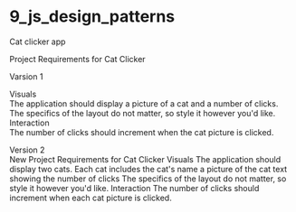 # 9_js_design_patterns
Cat clicker app

Project Requirements for Cat Clicker  

Varsion 1  

Visuals  
The application should display a picture of a cat and a number of clicks.  
The specifics of the layout do not matter, so style it however you'd like.  
Interaction  
The number of clicks should increment when the cat picture is clicked.  
  
Version 2  
New Project Requirements for Cat Clicker
Visuals
The application should display two cats. Each cat includes
the cat's name
a picture of the cat
text showing the number of clicks
The specifics of the layout do not matter, so style it however you'd like.
Interaction
The number of clicks should increment when each cat picture is clicked.